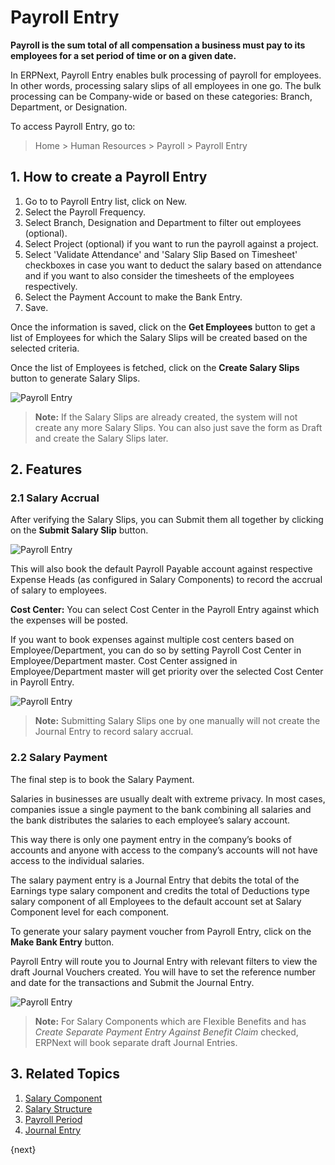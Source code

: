 <!-- add-breadcrumbs -->
# Payroll Entry

**Payroll is the sum total of all compensation a business must pay to its employees for a set period of time or on a given date.**

In ERPNext, Payroll Entry enables bulk processing of payroll for employees. In other words, processing salary slips of all employees in one go. The bulk processing can be Company-wide or based on these categories: Branch, Department, or Designation. 

To access Payroll Entry, go to:

> Home > Human Resources > Payroll > Payroll Entry 



## 1. How to create a Payroll Entry


1. Go to to Payroll Entry list, click on New.
1. Select the Payroll Frequency.
1. Select Branch, Designation and Department to filter out employees (optional).
1. Select Project (optional) if you want to run the payroll against a project.
1. Select 'Validate Attendance' and 'Salary Slip Based on Timesheet' checkboxes in case you want to deduct the salary based on attendance and if you want to also consider the timesheets of the employees respectively.
1. Select the Payment Account to make the Bank Entry.
1. Save. 


Once the information is saved, click on the **Get Employees** button to get a list of Employees for which the Salary Slips will be created based on the selected criteria.

Once the list of Employees is fetched, click on the **Create Salary Slips** button to generate Salary Slips.

<img class="screenshot" alt="Payroll Entry" src="/docs/assets/img/human-resources/payroll-entry-get-employees.png">

> **Note:** If the Salary Slips are already created, the system will not create any more Salary Slips. You can also just save the form as Draft and create the Salary Slips later.


## 2. Features 

### 2.1 Salary Accrual 

After verifying the Salary Slips, you can Submit them all together by clicking on the **Submit Salary Slip** button.

<img class="screenshot" alt="Payroll Entry" src="/docs/assets/img/human-resources/payroll-entry.png">

This will also book the default Payroll Payable account against respective Expense Heads (as configured in Salary Components) to record the accrual of salary to employees.

**Cost Center:**
You can select Cost Center in the Payroll Entry against which the expenses will be posted.

If you want to book expenses against multiple cost centers based on Employee/Department, you can do so by setting Payroll Cost Center in Employee/Department master. Cost Center assigned in Employee/Department master will get priority over the selected Cost Center in Payroll Entry.

<img class="screenshot" alt="Payroll Entry" src="/docs/assets/img/human-resources/payroll-make-accrual-entry.png">

> **Note:** Submitting Salary Slips one by one manually will not create the Journal Entry to record salary accrual.

### 2.2 Salary Payment

The final step is to book the Salary Payment.

Salaries in businesses are usually dealt with extreme privacy. In most cases, companies issue a single payment to the bank combining all salaries and the bank distributes the salaries to each employee’s salary account. 

This way there is only one payment entry in the company’s books of accounts and anyone with access to the company’s accounts will not have access to the individual salaries.

The salary payment entry is a Journal Entry that debits the total of the Earnings type salary component and credits the total of Deductions type salary component of all Employees to the default account set at Salary Component level for each component.

To generate your salary payment voucher from Payroll Entry, click on the **Make Bank Entry** button.

Payroll Entry will route you to Journal Entry with relevant filters to view the draft Journal Vouchers created. You will have to set the reference number and date for the transactions and Submit the Journal Entry.

<img class="screenshot" alt="Payroll Entry" src="/docs/assets/img/human-resources/payroll-make-bank-entry.png">

> **Note:** For Salary Components which are Flexible Benefits and has _Create Separate Payment Entry Against Benefit Claim_ checked, ERPNext will book separate draft Journal Entries.


## 3. Related Topics

1. [Salary Component](/docs/user/manual/en/human-resources/salary-component)
1. [Salary Structure](/docs/user/manual/en/human-resources/salary-structure)
1. [Payroll Period](/docs/user/manual/en/human-resources/payroll-period)
1. [Journal Entry](/docs/user/manual/en/accounts/journal-entry)

{next}
